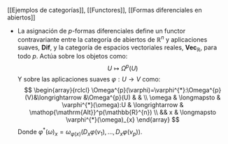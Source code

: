 [[Ejemplos de categorías]], [[Functores]], [[Formas diferenciales en abiertos]]

- La asignación de $p$-formas diferenciales define un functor contravariante entre la categoría de abiertos de $\mathbb{R}^n$ y aplicaciones suaves, $\mathbf{Dif}$, y la categoría de espacios vectoriales reales, $\mathbf{Vec}_{\mathbb{R}}$, para todo $p$. Actúa sobre los objetos como:$$
U \longmapsto \Omega^p(U)
$$Y sobre las aplicaciones suaves $\varphi:U \longrightarrow V$ como:$$
\begin{array}{rclcl}
\Omega^{p}(\varphi)=\varphi^{*}:\Omega^{p}(V)&\longrightarrow &\Omega^{p}(U) & & \\
\omega & \longmapsto & \varphi^{*}(\omega):U & \longrightarrow & \mathop{\mathrm{Alt}}^p(\mathbb{R}^{n}) \\
&& x & \longmapsto \varphi^{*}(\omega)_{x}
\end{array}
$$Donde $\varphi^{*}(\omega)_{x}=\omega_{\varphi(x)}(D_{x}\varphi(v_{1}),\dots,D_{x}\varphi(v_{p}))$.

 